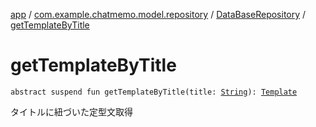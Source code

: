 [app](../../index.md) / [com.example.chatmemo.model.repository](../index.md) / [DataBaseRepository](index.md) / [getTemplateByTitle](./get-template-by-title.md)

# getTemplateByTitle

`abstract suspend fun getTemplateByTitle(title: `[`String`](https://kotlinlang.org/api/latest/jvm/stdlib/kotlin/-string/index.html)`): `[`Template`](../../com.example.chatmemo.model.entity/-template/index.md)

タイトルに紐づいた定型文取得

